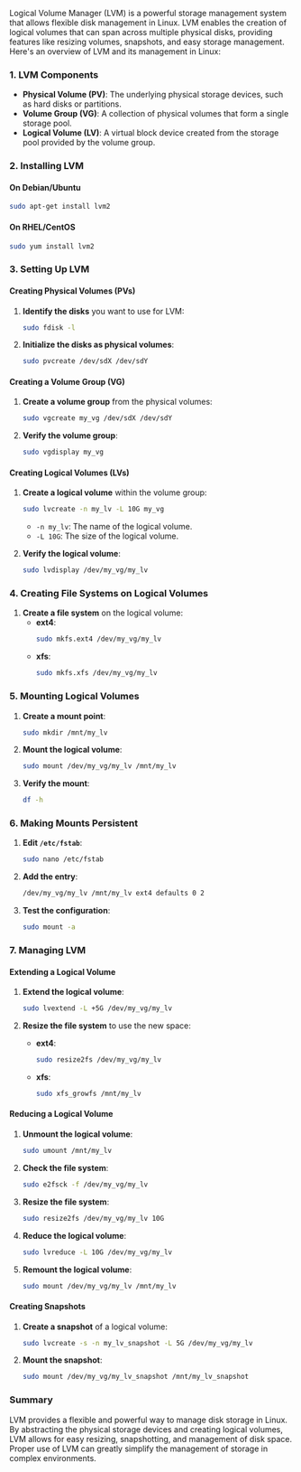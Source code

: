 Logical Volume Manager (LVM) is a powerful storage management system that allows flexible disk management in Linux. LVM enables the creation of logical volumes that can span across multiple physical disks, providing features like resizing volumes, snapshots, and easy storage management. Here's an overview of LVM and its management in Linux:

### 1. **LVM Components**

- **Physical Volume (PV)**: The underlying physical storage devices, such as hard disks or partitions.
- **Volume Group (VG)**: A collection of physical volumes that form a single storage pool.
- **Logical Volume (LV)**: A virtual block device created from the storage pool provided by the volume group.

### 2. **Installing LVM**

#### On Debian/Ubuntu

```sh
sudo apt-get install lvm2
```

#### On RHEL/CentOS

```sh
sudo yum install lvm2
```

### 3. **Setting Up LVM**

#### Creating Physical Volumes (PVs)

1. **Identify the disks** you want to use for LVM:
   ```sh
   sudo fdisk -l
   ```

2. **Initialize the disks as physical volumes**:
   ```sh
   sudo pvcreate /dev/sdX /dev/sdY
   ```

#### Creating a Volume Group (VG)

1. **Create a volume group** from the physical volumes:
   ```sh
   sudo vgcreate my_vg /dev/sdX /dev/sdY
   ```

2. **Verify the volume group**:
   ```sh
   sudo vgdisplay my_vg
   ```

#### Creating Logical Volumes (LVs)

1. **Create a logical volume** within the volume group:
   ```sh
   sudo lvcreate -n my_lv -L 10G my_vg
   ```

   - `-n my_lv`: The name of the logical volume.
   - `-L 10G`: The size of the logical volume.

2. **Verify the logical volume**:
   ```sh
   sudo lvdisplay /dev/my_vg/my_lv
   ```

### 4. **Creating File Systems on Logical Volumes**

1. **Create a file system** on the logical volume:
   - **ext4**:
     ```sh
     sudo mkfs.ext4 /dev/my_vg/my_lv
     ```
   - **xfs**:
     ```sh
     sudo mkfs.xfs /dev/my_vg/my_lv
     ```

### 5. **Mounting Logical Volumes**

1. **Create a mount point**:
   ```sh
   sudo mkdir /mnt/my_lv
   ```

2. **Mount the logical volume**:
   ```sh
   sudo mount /dev/my_vg/my_lv /mnt/my_lv
   ```

3. **Verify the mount**:
   ```sh
   df -h
   ```

### 6. **Making Mounts Persistent**

1. **Edit `/etc/fstab`**:
   ```sh
   sudo nano /etc/fstab
   ```

2. **Add the entry**:
   ```sh
   /dev/my_vg/my_lv /mnt/my_lv ext4 defaults 0 2
   ```

3. **Test the configuration**:
   ```sh
   sudo mount -a
   ```

### 7. **Managing LVM**

#### Extending a Logical Volume

1. **Extend the logical volume**:
   ```sh
   sudo lvextend -L +5G /dev/my_vg/my_lv
   ```

2. **Resize the file system** to use the new space:
   - **ext4**:
     ```sh
     sudo resize2fs /dev/my_vg/my_lv
     ```
   - **xfs**:
     ```sh
     sudo xfs_growfs /mnt/my_lv
     ```

#### Reducing a Logical Volume

1. **Unmount the logical volume**:
   ```sh
   sudo umount /mnt/my_lv
   ```

2. **Check the file system**:
   ```sh
   sudo e2fsck -f /dev/my_vg/my_lv
   ```

3. **Resize the file system**:
   ```sh
   sudo resize2fs /dev/my_vg/my_lv 10G
   ```

4. **Reduce the logical volume**:
   ```sh
   sudo lvreduce -L 10G /dev/my_vg/my_lv
   ```

5. **Remount the logical volume**:
   ```sh
   sudo mount /dev/my_vg/my_lv /mnt/my_lv
   ```

#### Creating Snapshots

1. **Create a snapshot** of a logical volume:
   ```sh
   sudo lvcreate -s -n my_lv_snapshot -L 5G /dev/my_vg/my_lv
   ```

2. **Mount the snapshot**:
   ```sh
   sudo mount /dev/my_vg/my_lv_snapshot /mnt/my_lv_snapshot
   ```

### Summary

LVM provides a flexible and powerful way to manage disk storage in Linux. By abstracting the physical storage devices and creating logical volumes, LVM allows for easy resizing, snapshotting, and management of disk space. Proper use of LVM can greatly simplify the management of storage in complex environments.
